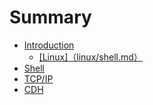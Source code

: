 # Summary

* [Introduction](README.md)
  * [\[Linux\]（linux/shell.md）](linuxlinuxshellmd.md)
* [Shell](chapter1.md)
* [TCP/IP](tcpip.md)
* [CDH](cdh.md)

